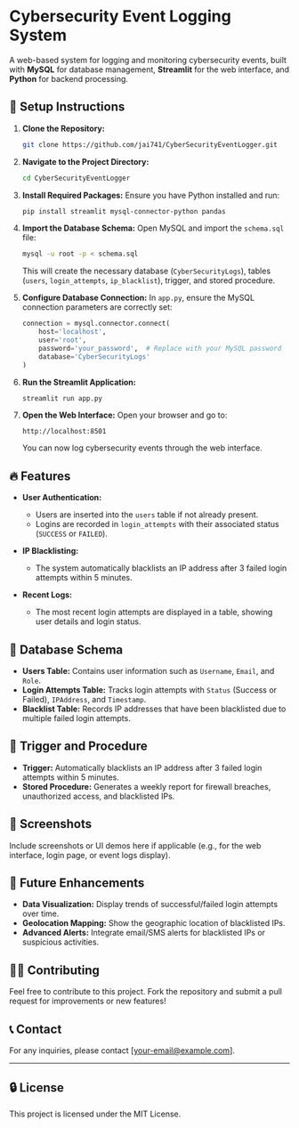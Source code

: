 # Cybersecurity Event Logging System

A web-based system for logging and monitoring cybersecurity events, built with **MySQL** for database management, **Streamlit** for the web interface, and **Python** for backend processing.

## 🚀 **Setup Instructions**

1. **Clone the Repository:**
   ```bash
   git clone https://github.com/jai741/CyberSecurityEventLogger.git
   ```

2. **Navigate to the Project Directory:**
   ```bash
   cd CyberSecurityEventLogger
   ```

3. **Install Required Packages:**
   Ensure you have Python installed and run:
   ```bash
   pip install streamlit mysql-connector-python pandas
   ```

4. **Import the Database Schema:**
   Open MySQL and import the `schema.sql` file:
   ```bash
   mysql -u root -p < schema.sql
   ```

   This will create the necessary database (`CyberSecurityLogs`), tables (`users`, `login_attempts`, `ip_blacklist`), trigger, and stored procedure.

5. **Configure Database Connection:**
   In `app.py`, ensure the MySQL connection parameters are correctly set:
   ```python
   connection = mysql.connector.connect(
       host='localhost',
       user='root',
       password='your_password',  # Replace with your MySQL password
       database='CyberSecurityLogs'
   )
   ```

6. **Run the Streamlit Application:**
   ```bash
   streamlit run app.py
   ```

7. **Open the Web Interface:**
   Open your browser and go to:
   ```
   http://localhost:8501
   ```

   You can now log cybersecurity events through the web interface.

## 🔥 **Features**

- **User Authentication:** 
  - Users are inserted into the `users` table if not already present.
  - Logins are recorded in `login_attempts` with their associated status (`SUCCESS` or `FAILED`).
  
- **IP Blacklisting:** 
  - The system automatically blacklists an IP address after 3 failed login attempts within 5 minutes.
  
- **Recent Logs:** 
  - The most recent login attempts are displayed in a table, showing user details and login status.

## 📑 **Database Schema**

- **Users Table:** Contains user information such as `Username`, `Email`, and `Role`.
- **Login Attempts Table:** Tracks login attempts with `Status` (Success or Failed), `IPAddress`, and `Timestamp`.
- **Blacklist Table:** Records IP addresses that have been blacklisted due to multiple failed login attempts.

## 🔧 **Trigger and Procedure**

- **Trigger:** Automatically blacklists an IP address after 3 failed login attempts within 5 minutes.
- **Stored Procedure:** Generates a weekly report for firewall breaches, unauthorized access, and blacklisted IPs.

## 🎨 **Screenshots**
Include screenshots or UI demos here if applicable (e.g., for the web interface, login page, or event logs display).

## 📝 **Future Enhancements**
- **Data Visualization:** Display trends of successful/failed login attempts over time.
- **Geolocation Mapping:** Show the geographic location of blacklisted IPs.
- **Advanced Alerts:** Integrate email/SMS alerts for blacklisted IPs or suspicious activities.

## 🧑‍💻 **Contributing**
Feel free to contribute to this project. Fork the repository and submit a pull request for improvements or new features!

## 📞 **Contact**
For any inquiries, please contact [your-email@example.com].

---

## 🔒 **License**
This project is licensed under the MIT License.
